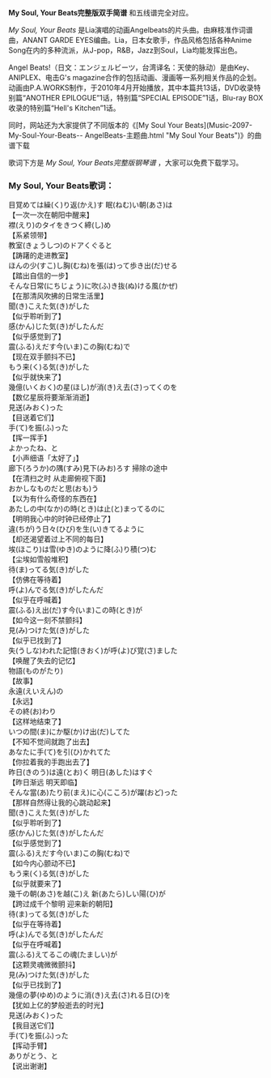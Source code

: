

**My Soul, Your Beats完整版双手简谱** 和五线谱完全对应。

_My Soul, Your Beats_ 是Lia演唱的动画Angelbeats的片头曲。由麻枝准作词谱曲，ANANT GARDE
EYES编曲。Lia，日本女歌手，作品风格包括各种Anime Song在内的多种流派，从J-pop，R&B，Jazz到Soul，Lia均能发挥出色。

Angel Beats!（日文：エンジェルビーツ，台湾译名：天使的脉动）是由Key、ANIPLEX、电击G's
magazine合作的包括动画、漫画等一系列相关作品的企划。动画由P.A.WORKS制作，于2010年4月开始播放，其中本篇共13话，DVD收录特别篇“ANOTHER
EPILOGUE”1话，特别篇“SPECIAL EPISODE”1话，Blu-ray BOX收录的特别篇“Hell's Kitchen”1话。

同时，网站还为大家提供了不同版本的《[My Soul Your Beats](Music-2097-My-Soul-Your-Beats--
AngelBeats-主题曲.html "My Soul Your Beats")》的曲谱下载

歌词下方是 _My Soul, Your Beats完整版钢琴谱_ ，大家可以免费下载学习。

### My Soul, Your Beats歌词：

目覚めては繰(く)り返(かえ)す 眠(ねむ)い朝(あさ)は  
【一次一次在朝阳中醒来】  
襟(えり)のタイをきつく締(し)め  
【系紧领带】  
教室(きょうしつ)のドアくぐると  
【踌躇的走进教室】  
ほんの少(すこ)し胸(むね)を張(は)って歩き出(だ)せる  
【踏出自信的一步】  
そんな日常(にちじょう)に吹(ふ)き抜(ぬ)ける風(かぜ)  
【在那清风吹拂的日常生活里】  
聞(き)こえた気(き)がした  
【似乎聆听到了】  
感(かん)じた気(き)がしたんだ  
【似乎感觉到了】  
震(ふる)えだす今(いま)この胸(むね)で  
【现在双手颤抖不已】  
もう来(く)る気(き)がした  
【似乎就快来了】  
幾億(いくおく)の星(ほし)が消(き)え去(さ)ってくのを  
【数亿星辰将要渐渐消逝】  
見送(みおく)った  
【目送着它们】  
手(て)を振(ふ)った  
【挥一挥手】  
よかったね、と  
【小声细语「太好了」】  
廊下(ろうか)の隅(すみ)見下(みお)ろす 掃除の途中  
【在清扫之时 从走廊俯视下面】  
おかしなものだと思(おも)う  
【以为有什么奇怪的东西在】  
あたしの中(なか)の時(とき)は止(と)まってるのに  
【明明我心中的时钟已经停止了】  
違(ちが)う日々(ひび)を生(い)きてるように  
【却还渴望着过上不同的每日】  
埃(ほこり)は雪(ゆき)のように降(ふ)り積(つ)む  
【尘埃如雪般堆积】  
待(ま)ってる気(き)がした  
【仿佛在等待着】  
呼(よ)んでる気(き)がしたんだ  
【似乎在呼喊着】  
震(ふる)え出(だ)す今(いま)この時(とき)が  
【如今这一刻不禁颤抖】  
見(み)つけた気(き)がした  
【似乎已找到了】  
失(うしな)われた記憶(きおく)が呼(よ)び覚(さ)ました  
【唤醒了失去的记忆】  
物語(ものがたり)  
【故事】  
永遠(えいえん)の  
【永远】  
その終(お)わり  
【这样地结束了】  
いつの間(ま)にか駆(か)け出(だ)してた  
【不知不觉间就跑了出去】  
あなたに手(て)を引(ひ)かれてた  
【你拉着我的手跑出去了】  
昨日(きのう)は遠(とお)く 明日(あした)はすぐ  
【昨日渐远 明天即临】  
そんな當(あ)たり前(まえ)に心(こころ)が躍(おど)った  
【那样自然得让我的心跳动起来】  
聞(き)こえた気(き)がした  
【似乎聆听到了】  
感(かん)じた気(き)がしたんだ  
【似乎感觉到了】  
震(ふる)えだす今(いま)この胸(むね)で  
【如今内心颤动不已】  
もう来(く)る気(き)がした  
【似乎就要来了】  
幾千の朝(あさ)を越(こ)え 新(あたら)しい陽(ひ)が  
【跨过成千个黎明 迎来新的朝阳】  
待(ま)ってる気(き)がした  
【似乎在等待着】  
呼(よ)んでる気(き)がしたんだ  
【似乎在呼喊着】  
震(ふる)えてるこの魂(たましい)が  
【这颗灵魂微微颤抖】  
見(み)つけた気(き)がした  
【似乎已找到了】  
幾億の夢(ゆめ)のように消(き)え去(さ)れる日(ひ)を  
【犹如上亿的梦般逝去的时光】  
見送(みおく)った  
【我目送它们】  
手(て)を振(ふ)った  
【挥动手臂】  
ありがとう、と  
【说出谢谢】

